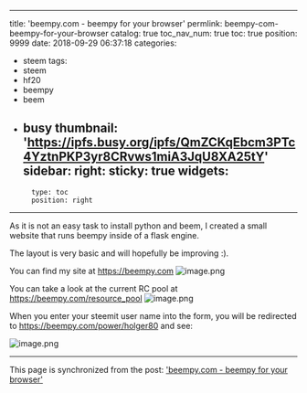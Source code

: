 
---
title: 'beempy.com - beempy for your browser'
permlink: beempy-com-beempy-for-your-browser
catalog: true
toc_nav_num: true
toc: true
position: 9999
date: 2018-09-29 06:37:18
categories:
- steem
tags:
- steem
- hf20
- beempy
- beem
- busy
thumbnail: 'https://ipfs.busy.org/ipfs/QmZCKqEbcm3PTc4YztnPKP3yr8CRvws1miA3JqU8XA25tY'
sidebar:
    right:
        sticky: true
widgets:
    -
        type: toc
        position: right
---


As it is not an easy task to install python and beem, I created a small website that runs beempy inside of a flask engine.

The layout is very basic and will hopefully be improving :).

You can find my site at https://beempy.com
![image.png](https://ipfs.busy.org/ipfs/QmZCKqEbcm3PTc4YztnPKP3yr8CRvws1miA3JqU8XA25tY)

You can take a look at the current RC pool at https://beempy.com/resource_pool
![image.png](https://ipfs.busy.org/ipfs/QmciHQMeyvxogyXnboEoRNPL7axz7ijEtGU37qzDG2yi15)

When you enter your steemit user name into the form, you will be redirected to https://beempy.com/power/holger80 and see:

![image.png](https://ipfs.busy.org/ipfs/QmSfHbBKZDjmN15YFGEnBmipKkGBTM6DJmr85eGejTK8vt)

- - -

This page is synchronized from the post: ['beempy.com - beempy for your browser'](https://steemit.com/@holger80/beempy-com-beempy-for-your-browser)
